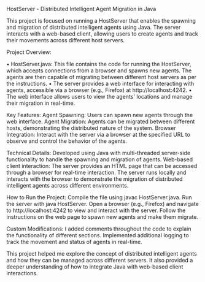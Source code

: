 HostServer - Distributed Intelligent Agent Migration in Java

This project is focused on running a HostServer that enables the spawning and migration of distributed intelligent agents using Java. The server interacts with a web-based client, allowing users to create agents and track their movements across different host servers.

Project Overview:

• HostServer.java: This file contains the code for running the HostServer, which accepts connections from a browser and spawns new agents. The agents are then capable of migrating between different host servers as per the instructions.
• The server provides a web interface for interacting with agents, accessible via a browser (e.g., Firefox) at http://localhost:4242.
• The web interface allows users to view the agents' locations and manage their migration in real-time.

Key Features:
Agent Spawning: Users can spawn new agents through the web interface.
Agent Migration: Agents can be migrated between different hosts, demonstrating the distributed nature of the system.
Browser Integration: Interact with the server via a browser at the specified URL to observe and control the behavior of the agents.

Technical Details:
Developed using Java with multi-threaded server-side functionality to handle the spawning and migration of agents.
Web-based client interaction: The server provides an HTML page that can be accessed through a browser for real-time interaction.
The server runs locally and interacts with the browser to demonstrate the migration of distributed intelligent agents across different environments.

How to Run the Project:
Compile the file using javac HostServer.java.
Run the server with java HostServer.
Open a browser (e.g., Firefox) and navigate to http://localhost:4242 to view and interact with the server.
Follow the instructions on the web page to spawn new agents and make them migrate.

Custom Modifications:
I added comments throughout the code to explain the functionality of different sections.
Implemented additional logging to track the movement and status of agents in real-time.

This project helped me explore the concept of distributed intelligent agents and how they can be managed across different servers. It also provided a deeper understanding of how to integrate Java with web-based client interactions.
